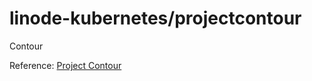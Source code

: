# linode-kubernetes/projectcontour
Contour

Reference:
[Project Contour](https://projectcontour.io)

